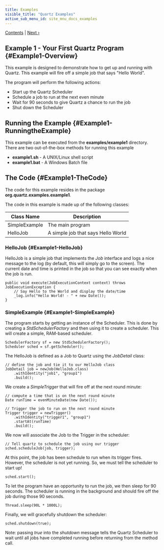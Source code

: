 ```yaml
---
title: Examples
visible_title: "Quartz Examples"
active_sub_menu_id: site_mnu_docs_examples
---
```

<div class="secNavPanel">
          <a href=".">Contents</a> |
          <a href="Example3.html">Next&nbsp;&rsaquo;</a>
</div>

## Example 1 - Your First Quartz Program {#Example1-Overview}
This example is designed to demonstrate how to get up and running with Quartz.   This example will fire off a simple job that says "Hello World".

The program will perform the following actions:


+ Start up the Quartz Scheduler
+ Schedule a job to run at the next even minute
+ Wait for 90 seconds to give Quartz a chance to run the job
+ Shut down the Scheduler



## Running the Example {#Example1-RunningtheExample}
This example can be executed from the **examples/example1** directory.   There are two out-of-the-box methods for running this example


+ **example1.sh** - A UNIX/Linux shell script
+ **example1.bat** - A Windows Batch file



## The Code {#Example1-TheCode}
The code for this example resides in the package **org.quartz.examples.example1**.   

The code in this example is made up of the following classes:

<table>
<thead>
<tr>
<th> Class Name </th>
<th> Description</th>
</tr>
</thead>

<tbody>
<tr>
<td> SimpleExample </td>
<td> The main program</td>

</tr>
<tr>
<td> HelloJob </td>
<td> A simple job that says Hello World</td>
</tr>
</tbody></table>

### HelloJob {#Example1-HelloJob}
HelloJob is a simple job that implements the *Job* interface and logs a nice message to the log (by default, this will simply go to the screen).   The current date and time is printed in the job so that you can see exactly when the job is run.


<pre class="prettyprint highlight"><code class="language-java" data-lang="java">public void execute(JobExecutionContext context) throws JobExecutionException {
    // Say Hello to the World and display the date/time
    _log.info("Hello World! - " + new Date());
}
</code></pre>



### SimpleExample {#Example1-SimpleExample}
The program starts by getting an instance of the Scheduler.  This is done by creating a *StdSchedulerFactory* and then using it to create a scheduler.   This will create a simple, RAM-based scheduler.

<pre class="prettyprint highlight"><code class="language-java" data-lang="java">SchedulerFactory sf = new StdSchedulerFactory();
Scheduler sched = sf.getScheduler();
</code></pre>


The HelloJob is defined as a Job to Quartz using the *JobDetail* class:

<pre class="prettyprint highlight"><code class="language-java" data-lang="java">// define the job and tie it to our HelloJob class
JobDetail job = newJob(HelloJob.class)
    .withIdentity("job1", "group1")
    .build();
</code></pre>


We create a *SimpleTrigger* that will fire off at the next round minute:

<pre class="prettyprint highlight"><code class="language-java" data-lang="java">// compute a time that is on the next round minute
Date runTime = evenMinuteDate(new Date());

// Trigger the job to run on the next round minute
Trigger trigger = newTrigger()
    .withIdentity("trigger1", "group1")
    .startAt(runTime)
    .build();
</code></pre>


We now will associate the Job to the Trigger in the scheduler:

<pre class="prettyprint highlight"><code class="language-java" data-lang="java">// Tell quartz to schedule the job using our trigger
sched.scheduleJob(job, trigger);
</code></pre>


At this point, the job has been schedule to run when its trigger fires.  However, the scheduler is not yet running.   So, we must tell the scheduler to start up!

<pre class="prettyprint highlight"><code class="language-java" data-lang="java">sched.start();
</code></pre>


To let the program have an opportunity to run the job, we then sleep for 90 seconds.  The scheduler is running in the background and should fire off the job during those 90 seconds.

<pre class="prettyprint highlight"><code class="language-java" data-lang="java">Thread.sleep(90L * 1000L);
</code></pre>


Finally, we will gracefully shutdown the scheduler:

<pre class="prettyprint highlight"><code class="language-java" data-lang="java">sched.shutdown(true);
</code></pre>


Note:  passing *true* into the *shutdown* message tells the Quartz Scheduler to wait until all jobs have completed running before returning from the method call.
